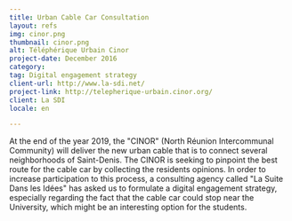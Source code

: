 ```yaml
---
title: Urban Cable Car Consultation
layout: refs
img: cinor.png
thumbnail: cinor.png
alt: Téléphérique Urbain Cinor
project-date: December 2016
category: 
tag: Digital engagement strategy
client-url: http://www.la-sdi.net/
project-link: http://telepherique-urbain.cinor.org/
client: La SDI
locale: en

---
```


At the end of the year 2019, the "CINOR" (North Réunion Intercommunal Community) will deliver the new urban cable that is to connect several neighborhoods of Saint-Denis. The CINOR is seeking to pinpoint the best route for the cable car by collecting the residents opinions. In order to increase participation to this process, a consulting agency called "La Suite Dans les Idées" has asked us to formulate a digital engagement strategy, especially regarding the fact that the cable car could stop near the University, which might be an interesting option for the students.
